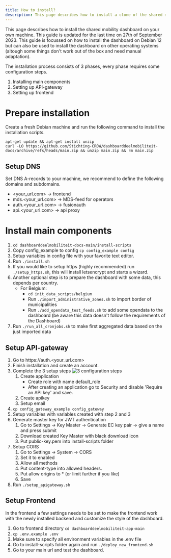 ```yaml
---
title: How to install?
description: This page describes how to install a clone of the shared mobility dashboard on your own machine.
---
```


This page describes how to install the shared mobility dashboard on your own machine. This guide is updated for the last time on 27th of September 2023. This guide is focussed on how to install the dashboard on Debian 12 but can also be used to install the dashboard on other operating systems (altough some things don't work out of the box and need manual adaptation).

The installation process consists of 3 phases, every phase requires some configuration steps.
1. Installing main components
2. Setting up API-gateway
3. Setting up frontend

# Prepare installation

Create a fresh Debian machine and run the following command to install the installation scripts. 

```
apt-get update && apt-get install unzip
curl -LO https://github.com/Stichting-CROW/dashboarddeelmobiliteit-docs/archive/refs/heads/main.zip && unzip main.zip && rm main.zip
```

## Setup DNS

Set DNS A-records to your machine, we recommend to define the following domains and subdomains. 

* <your_url.com> -> frontend
* mds.<your_url.com> -> MDS-feed for operators
* auth.<your_url.com> -> fusionauth
* api.<your_url.com> -> api proxy

# Install main components

1. ```cd dashboarddeelmobiliteit-docs-main/install-scripts```
1. Copy config_example to config ```cp config_example config```
1. Setup variables in config file with your favorite text editor. 
1. Run ```./install.sh```
1. If you would like to setup https (highly recommended) run ```./setup_https.sh```, this will install letsencrypt and starts a wizard.
1. Another optional step is to prepare the dashboard with some data, this depends per country.
    * For Belgium:
        * ```cd init_data_scripts/belgium```
        * Run ```./import_administrative_zones.sh``` to import border of municipalities
        * Run ```./add_opendata_test_feeds.sh``` to add some opendata to the dashboard (be aware this data doesn't follow the requirements of the Dashboard)
1. Run ```./run_all_cronjobs.sh``` to make first aggregated data based on the just imported data

## Setup API-gateway

1. Go to https://auth.<your_url.com>
1. Finish installation and create an account.
1. Complete the 3 setup steps
![3 configuration steps](https://dashboarddeelmobiliteit.ams3.digitaloceanspaces.com/images/complete_setup_fusionauth.png)
    1. Create application
        * Create role with name default_role
        * After creating an application go to Security and disable 'Require an API key' and save.
    1. Create apikey
    1. Setup email
1. ```cp config_gateway_example config_gateway```
1. Setup variables with variables created with step 2 and 3
1. Generate master key for JWT authentication
    1. Go to Settings -> Key Master -> Generate EC key pair -> give a name and press submit
    1. Download created Key Master with black download icon
    1. Put public-key.pem into install-scripts folder
1. Setup CORS
    1. Go to Settings -> System -> CORS 
    1. Set it to enabled
    1. Allow all methods
    1. Put content-type into allowed headers. 
    1. Put allow origins to * (or limit further if you like)
    1. Save
1. Run ```./setup_apigateway.sh```

## Setup Frontend

In the frontend a few settings needs to be set to make the frontend work with the newly installed backend and customize the style of the dashboard. 

1. Go to frontend directory ```cd dashboarddeelmobiliteit-app-main```
1. ```cp .env.example .env```
1. Make sure to specify all environment variables in the .env file
1. Go to install-scripts folder again and run ```./deploy_new_frontend.sh```
1. Go to your main url and test the dashboard.